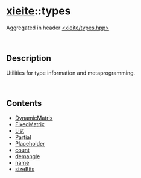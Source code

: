 # [xieite](./xieite.md)\:\:types
Aggregated in header [<xieite/types.hpp>](../include/xieite/types.hpp)

&nbsp;

## Description
Utilities for type information and metaprogramming.

&nbsp;

## Contents
- [DynamicMatrix](./namespaces/types/dynamic_matrix.md)
- [FixedMatrix](./namespaces/types/fixed_matrix.md)
- [List](./namespaces/types/list.md)
- [Partial](./namespaces/types/partial.md)
- [Placeholder](./namespaces/types/placeholder.md)
- [count](./namespaces/types/count.md)
- [demangle](./namespaces/types/demangle.md)
- [name](./namespaces/types/name.md)
- [sizeBits](./namespaces/types/size_bits.md)
